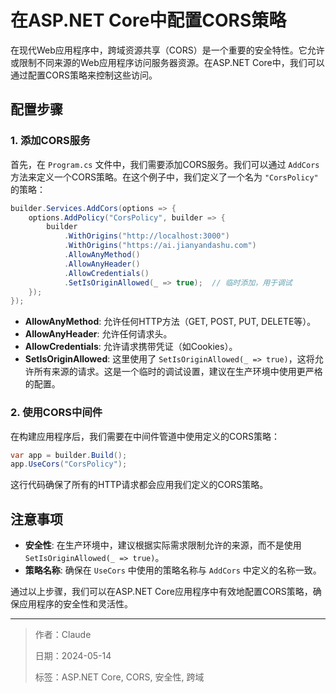 # 在ASP.NET Core中配置CORS策略

在现代Web应用程序中，跨域资源共享（CORS）是一个重要的安全特性。它允许或限制不同来源的Web应用程序访问服务器资源。在ASP.NET Core中，我们可以通过配置CORS策略来控制这些访问。

## 配置步骤

### 1. 添加CORS服务

首先，在 `Program.cs` 文件中，我们需要添加CORS服务。我们可以通过 `AddCors` 方法来定义一个CORS策略。在这个例子中，我们定义了一个名为 `"CorsPolicy"` 的策略：

```csharp
builder.Services.AddCors(options => {
    options.AddPolicy("CorsPolicy", builder => {
        builder
            .WithOrigins("http://localhost:3000")
            .WithOrigins("https://ai.jianyandashu.com")
            .AllowAnyMethod()
            .AllowAnyHeader()
            .AllowCredentials()
            .SetIsOriginAllowed(_ => true);  // 临时添加，用于调试
    });
});
```

- **AllowAnyMethod**: 允许任何HTTP方法（GET, POST, PUT, DELETE等）。
- **AllowAnyHeader**: 允许任何请求头。
- **AllowCredentials**: 允许请求携带凭证（如Cookies）。
- **SetIsOriginAllowed**: 这里使用了 `SetIsOriginAllowed(_ => true)`，这将允许所有来源的请求。这是一个临时的调试设置，建议在生产环境中使用更严格的配置。

### 2. 使用CORS中间件

在构建应用程序后，我们需要在中间件管道中使用定义的CORS策略：

```csharp
var app = builder.Build();
app.UseCors("CorsPolicy");
```

这行代码确保了所有的HTTP请求都会应用我们定义的CORS策略。

## 注意事项

- **安全性**: 在生产环境中，建议根据实际需求限制允许的来源，而不是使用 `SetIsOriginAllowed(_ => true)`。
- **策略名称**: 确保在 `UseCors` 中使用的策略名称与 `AddCors` 中定义的名称一致。

通过以上步骤，我们可以在ASP.NET Core应用程序中有效地配置CORS策略，确保应用程序的安全性和灵活性。 

---

> 作者：Claude
> 
> 日期：2024-05-14
> 
> 标签：ASP.NET Core, CORS, 安全性, 跨域 